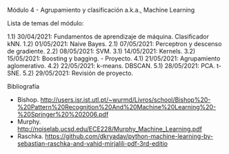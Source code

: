 Módulo 4 - Agrupamiento y clasificación
a.k.a., Machine Learning

Lista de temas del módulo:


 1.1) 30/04/2021: Fundamentos de aprendizaje de máquina. Clasificador kNN.
 1.2) 01/05/2021: Naive Bayes.
 2.1) 07/05/2021: Perceptron y descenso de gradiente.
 2.2) 08/05/2021: SVM.
 3.1) 14/05/2021: Kernels.
 3.2) 15/05/2021: Boosting y bagging. - Proyecto.
 4.1) 21/05/2021: Agrupamiento aglomerativo.
 4.2) 22/05/2021: k-means. DBSCAN.
 5.1) 28/05/2021: PCA. t-SNE.
 5.2) 29/05/2021: Revisión de proyecto.


Bibliografía
- Bishop.
 http://users.isr.ist.utl.pt/~wurmd/Livros/school/Bishop%20-%20Pattern%20Recognition%20And%20Machine%20Learning%20-%20Springer%20%202006.pdf
- Murphy.
 http://noiselab.ucsd.edu/ECE228/Murphy_Machine_Learning.pdf
- Raschka.
 https://github.com/dkryadav/python-machine-learning-by-sebastian-raschka-and-vahid-mirjalili-pdf-3rd-editio